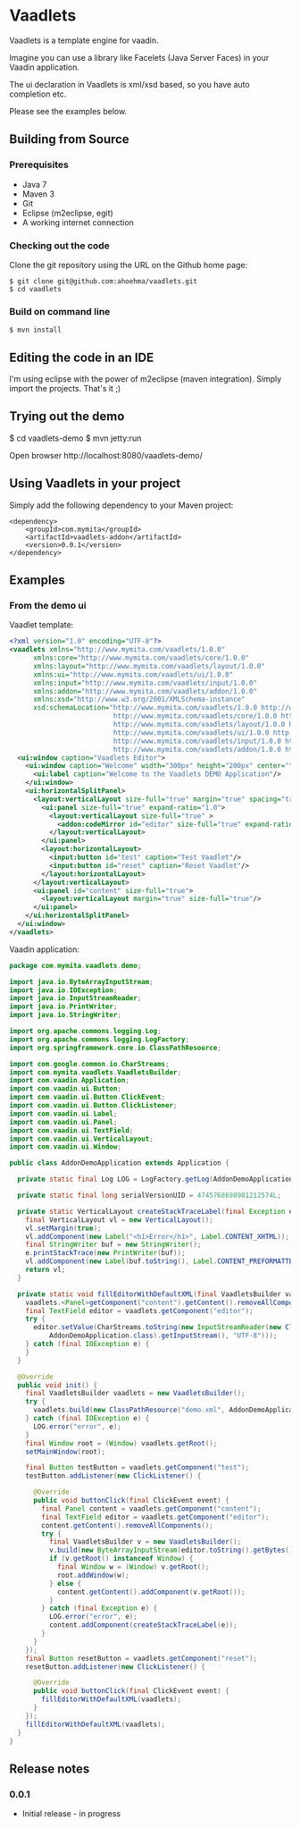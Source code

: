 Vaadlets
========

Vaadlets is a template engine for vaadin. 

Imagine you can use a library like Facelets (Java Server Faces) in your Vaadin application. 

The ui declaration in Vaadlets is xml/xsd based, so you have auto completion etc.

Please see the examples below.     

Building from Source
--------------------

### Prerequisites

* Java 7
* Maven 3
* Git
* Eclipse (m2eclipse, egit)
* A working internet connection

### Checking out the code

Clone the git repository using the URL on the Github home page:

    $ git clone git@github.com:ahoehma/vaadlets.git
    $ cd vaadlets

### Build on command line

    $ mvn install

Editing the code in an IDE
--------------------------

I'm using eclipse with the power of m2eclipse (maven integration). Simply import the projects. That's it ;)   

Trying out the demo
-------------------

  $ cd vaadlets-demo
  $ mvn jetty:run
  
Open browser http://localhost:8080/vaadlets-demo/

Using Vaadlets in your project
------------------------------

Simply add the following dependency to your Maven project:

    <dependency>
        <groupId>com.mymita</groupId>
        <artifactId>vaadlets-addon</artifactId>
        <version>0.0.1</version>
    </dependency>

Examples
--------

### From the demo ui

Vaadlet template:

```xml
<?xml version="1.0" encoding="UTF-8"?>
<vaadlets xmlns="http://www.mymita.com/vaadlets/1.0.0"
      xmlns:core="http://www.mymita.com/vaadlets/core/1.0.0"
      xmlns:layout="http://www.mymita.com/vaadlets/layout/1.0.0"
      xmlns:ui="http://www.mymita.com/vaadlets/ui/1.0.0"
      xmlns:input="http://www.mymita.com/vaadlets/input/1.0.0"
      xmlns:addon="http://www.mymita.com/vaadlets/addon/1.0.0"
      xmlns:xsd="http://www.w3.org/2001/XMLSchema-instance"
      xsd:schemaLocation="http://www.mymita.com/vaadlets/1.0.0 http://www.mymita.com/xsd/vaadlets-1.0.0.xsd
                          http://www.mymita.com/vaadlets/core/1.0.0 http://www.mymita.com/xsd/vaadlets-core-1.0.0.xsd
                          http://www.mymita.com/vaadlets/layout/1.0.0 http://www.mymita.com/xsd/vaadlets-layout-1.0.0.xsd
                          http://www.mymita.com/vaadlets/ui/1.0.0 http://www.mymita.com/xsd/vaadlets-ui-1.0.0.xsd
                          http://www.mymita.com/vaadlets/input/1.0.0 http://www.mymita.com/xsd/vaadlets-input-1.0.0.xsd
                          http://www.mymita.com/vaadlets/addon/1.0.0 http://www.mymita.com/xsd/vaadlets-addon-1.0.0.xsd">
  <ui:window caption="Vaadlets Editor">
    <ui:window caption="Welcome" width="300px" height="200px" center="true" resizeable="false" modal="true">
      <ui:label caption="Welcome to the Vaadlets DEMO Application"/>
    </ui:window>
    <ui:horizontalSplitPanel>
      <layout:verticalLayout size-full="true" margin="true" spacing="true">
        <ui:panel size-full="true" expand-ratio="1.0">
          <layout:verticalLayout size-full="true" >
            <addon:codeMirror id="editor" size-full="true" expand-ratio="1.0" code-style="XML" style-name="foobar"/>
          </layout:verticalLayout>
        </ui:panel>
        <layout:horizontalLayout>
          <input:button id="test" caption="Test Vaadlet"/>
          <input:button id="reset" caption="Reset Vaadlet"/>
        </layout:horizontalLayout>
      </layout:verticalLayout>
      <ui:panel id="content" size-full="true">
        <layout:verticalLayout margin="true" size-full="true"/>
      </ui:panel>
    </ui:horizontalSplitPanel>
  </ui:window>
</vaadlets>
```    
    
Vaadin application:
   
```java
package com.mymita.vaadlets.demo;

import java.io.ByteArrayInputStream;
import java.io.IOException;
import java.io.InputStreamReader;
import java.io.PrintWriter;
import java.io.StringWriter;

import org.apache.commons.logging.Log;
import org.apache.commons.logging.LogFactory;
import org.springframework.core.io.ClassPathResource;

import com.google.common.io.CharStreams;
import com.mymita.vaadlets.VaadletsBuilder;
import com.vaadin.Application;
import com.vaadin.ui.Button;
import com.vaadin.ui.Button.ClickEvent;
import com.vaadin.ui.Button.ClickListener;
import com.vaadin.ui.Label;
import com.vaadin.ui.Panel;
import com.vaadin.ui.TextField;
import com.vaadin.ui.VerticalLayout;
import com.vaadin.ui.Window;

public class AddonDemoApplication extends Application {

  private static final Log LOG = LogFactory.getLog(AddonDemoApplication.class);

  private static final long serialVersionUID = 4745768698981212574L;

  private static VerticalLayout createStackTraceLabel(final Exception e) {
    final VerticalLayout vl = new VerticalLayout();
    vl.setMargin(true);
    vl.addComponent(new Label("<h1>Error</h1>", Label.CONTENT_XHTML));
    final StringWriter buf = new StringWriter();
    e.printStackTrace(new PrintWriter(buf));
    vl.addComponent(new Label(buf.toString(), Label.CONTENT_PREFORMATTED));
    return vl;
  }

  private static void fillEditorWithDefaultXML(final VaadletsBuilder vaadlets) {
    vaadlets.<Panel>getComponent("content").getContent().removeAllComponents();
    final TextField editor = vaadlets.getComponent("editor");
    try {
      editor.setValue(CharStreams.toString(new InputStreamReader(new ClassPathResource("startingPoint.xml",
          AddonDemoApplication.class).getInputStream(), "UTF-8")));
    } catch (final IOException e) {
    }
  }

  @Override
  public void init() {
    final VaadletsBuilder vaadlets = new VaadletsBuilder();
    try {
      vaadlets.build(new ClassPathResource("demo.xml", AddonDemoApplication.class).getInputStream());
    } catch (final IOException e) {
      LOG.error("error", e);
    }
    final Window root = (Window) vaadlets.getRoot();
    setMainWindow(root);

    final Button testButton = vaadlets.getComponent("test");
    testButton.addListener(new ClickListener() {

      @Override
      public void buttonClick(final ClickEvent event) {
        final Panel content = vaadlets.getComponent("content");
        final TextField editor = vaadlets.getComponent("editor");
        content.getContent().removeAllComponents();
        try {
          final VaadletsBuilder v = new VaadletsBuilder();
          v.build(new ByteArrayInputStream(editor.toString().getBytes()));
          if (v.getRoot() instanceof Window) {
            final Window w = (Window) v.getRoot();
            root.addWindow(w);
          } else {
            content.getContent().addComponent(v.getRoot());
          }
        } catch (final Exception e) {
          LOG.error("error", e);
          content.addComponent(createStackTraceLabel(e));
        }
      }
    });
    final Button resetButton = vaadlets.getComponent("reset");
    resetButton.addListener(new ClickListener() {

      @Override
      public void buttonClick(final ClickEvent event) {
        fillEditorWithDefaultXML(vaadlets);
      }
    });
    fillEditorWithDefaultXML(vaadlets);
  }
}
```

Release notes
-------------

### 0.0.1

* Initial release - in progress